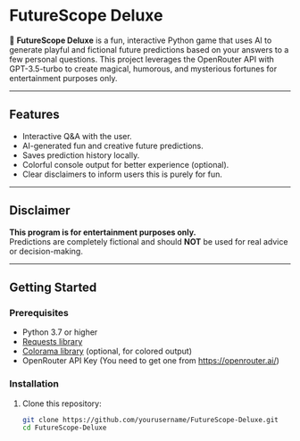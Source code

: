 # FutureScope Deluxe

🔮 **FutureScope Deluxe** is a fun, interactive Python game that uses AI to generate playful and fictional future predictions based on your answers to a few personal questions. This project leverages the OpenRouter API with GPT-3.5-turbo to create magical, humorous, and mysterious fortunes for entertainment purposes only.

---

## Features

- Interactive Q&A with the user.
- AI-generated fun and creative future predictions.
- Saves prediction history locally.
- Colorful console output for better experience (optional).
- Clear disclaimers to inform users this is purely for fun.

---

## Disclaimer

**This program is for entertainment purposes only.**  
Predictions are completely fictional and should **NOT** be used for real advice or decision-making.

---

## Getting Started

### Prerequisites

- Python 3.7 or higher
- [Requests library](https://pypi.org/project/requests/)
- [Colorama library](https://pypi.org/project/colorama/) (optional, for colored output)
- OpenRouter API Key (You need to get one from https://openrouter.ai/)

### Installation

1. Clone this repository:

   ```bash
   git clone https://github.com/yourusername/FutureScope-Deluxe.git
   cd FutureScope-Deluxe
   ```
